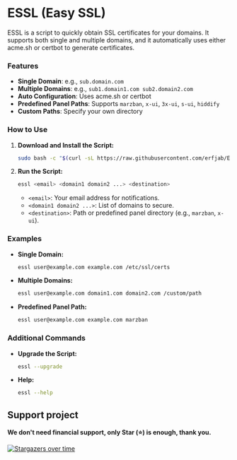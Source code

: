# ESSL (Easy SSL)

ESSL is a script to quickly obtain SSL certificates for your domains. It supports both single and multiple domains, and it automatically uses either acme.sh or certbot to generate certificates.

### Features

- **Single Domain**: e.g., `sub.domain.com`
- **Multiple Domains**: e.g., `sub1.domain1.com sub2.domain2.com`
- **Auto Configuration**: Uses acme.sh or certbot
- **Predefined Panel Paths**: Supports `marzban`, `x-ui`, `3x-ui`, `s-ui`, `hiddify`
- **Custom Paths**: Specify your own directory

### How to Use

1. **Download and Install the Script:**
   ```bash
   sudo bash -c "$(curl -sL https://raw.githubusercontent.com/erfjab/ESSL/master/essl.sh)" --install
   ```

2. **Run the Script:**
   ```bash
   essl <email> <domain1 domain2 ...> <destination>
   ```
   - `<email>`: Your email address for notifications.
   - `<domain1 domain2 ...>`: List of domains to secure.
   - `<destination>`: Path or predefined panel directory (e.g., `marzban`, `x-ui`).

### Examples

- **Single Domain:**
  ```bash
  essl user@example.com example.com /etc/ssl/certs
  ```

- **Multiple Domains:**
  ```bash
  essl user@example.com domain1.com domain2.com /custom/path
  ```

- **Predefined Panel Path:**
  ```bash
  essl user@example.com example.com marzban
  ```

### Additional Commands


- **Upgrade the Script:**
  ```bash
  essl --upgrade
  ```

- **Help:**
  ```bash
  essl --help
  ```

## Support project 

**We don't need financial support, only Star (⭐) is enough, thank you.**

[![Stargazers over time](https://starchart.cc/erfjab/essl.svg?variant=adaptive)](https://starchart.cc/erfjab/essl)